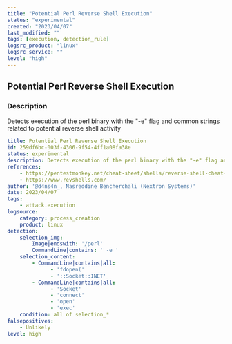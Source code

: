 ```yaml
---
title: "Potential Perl Reverse Shell Execution"
status: "experimental"
created: "2023/04/07"
last_modified: ""
tags: [execution, detection_rule]
logsrc_product: "linux"
logsrc_service: ""
level: "high"
---
```


## Potential Perl Reverse Shell Execution

### Description

Detects execution of the perl binary with the "-e" flag and common strings related to potential reverse shell activity

```yml
title: Potential Perl Reverse Shell Execution
id: 259df6bc-003f-4306-9f54-4ff1a08fa38e
status: experimental
description: Detects execution of the perl binary with the "-e" flag and common strings related to potential reverse shell activity
references:
    - https://pentestmonkey.net/cheat-sheet/shells/reverse-shell-cheat-sheet
    - https://www.revshells.com/
author: '@d4ns4n_, Nasreddine Bencherchali (Nextron Systems)'
date: 2023/04/07
tags:
    - attack.execution
logsource:
    category: process_creation
    product: linux
detection:
    selection_img:
        Image|endswith: '/perl'
        CommandLine|contains: ' -e '
    selection_content:
        - CommandLine|contains|all:
              - 'fdopen('
              - '::Socket::INET'
        - CommandLine|contains|all:
              - 'Socket'
              - 'connect'
              - 'open'
              - 'exec'
    condition: all of selection_*
falsepositives:
    - Unlikely
level: high

```
